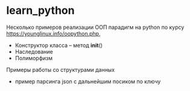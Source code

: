 # learn_python
Несколько примеров реализации ООП парадигм на python по курсу https://younglinux.info/oopython.php,

- Конструктор класса – метод __init__()
- Наследование
- Полиморфизм

Примеры работы со структурами данных
- пример парсинга json с дальнейшим посиком по ключу

